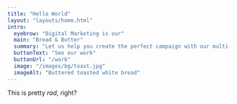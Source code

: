```yaml
---
title: "Hello World"
layout: "layouts/home.html"
intro:
  eyebrow: "Digital Marketing is our"
  main: "Bread & Butter"
  summary: "Let us help you create the perfect campaign with our multi-faceted team of talented creatives."
  buttonText: "See our work"
  buttonUrl: "/work"
  image: "/images/bg/toast.jpg"
  imageAlt: "Buttered toasted white bread"
---
```


This is pretty _rad_, right?
